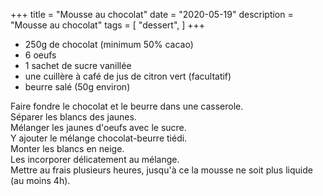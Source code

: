 +++
title = "Mousse au chocolat"
date = "2020-05-19"
description = "Mousse au chocolat"
tags = [
    "dessert",
]
+++

* 250g de chocolat (minimum 50% cacao)
* 6 oeufs
* 1 sachet de sucre vanillée
* une cuillère à café de jus de citron vert (facultatif)
* beurre salé (50g environ)

Faire fondre le chocolat et le beurre dans une casserole.  
Séparer les blancs des jaunes.  
Mélanger les jaunes d'oeufs avec le sucre.  
Y ajouter le mélange chocolat-beurre tiédi.  
Monter les blancs en neige.  
Les incorporer délicatement au mélange.  
Mettre au frais plusieurs heures, jusqu'à ce la mousse ne soit plus liquide (au moins 4h).
